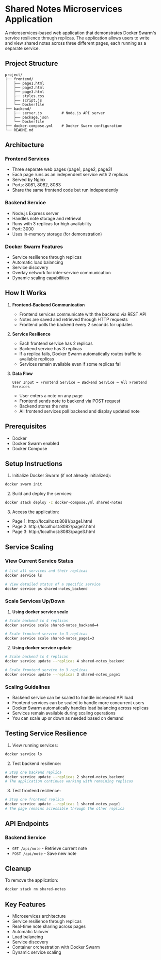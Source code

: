 # Shared Notes Microservices Application

A microservices-based web application that demonstrates Docker Swarm's service resilience through replicas. The application allows users to write and view shared notes across three different pages, each running as a separate service.

## Project Structure

```
project/
├── frontend/
│   ├── page1.html
│   ├── page2.html
│   ├── page3.html
│   ├── styles.css
│   ├── script.js
│   └── Dockerfile
├── backend/
│   ├── server.js         # Node.js API server
│   ├── package.json
│   └── Dockerfile
├── docker-compose.yml    # Docker Swarm configuration
└── README.md
```

## Architecture

### Frontend Services

-   Three separate web pages (page1, page2, page3)
-   Each page runs as an independent service with 2 replicas
-   Served by Nginx
-   Ports: 8081, 8082, 8083
-   Share the same frontend code but run independently

### Backend Service

-   Node.js Express server
-   Handles note storage and retrieval
-   Runs with 3 replicas for high availability
-   Port: 3000
-   Uses in-memory storage (for demonstration)

### Docker Swarm Features

-   Service resilience through replicas
-   Automatic load balancing
-   Service discovery
-   Overlay network for inter-service communication
-   Dynamic scaling capabilities

## How It Works

1. **Frontend-Backend Communication**

    - Frontend services communicate with the backend via REST API
    - Notes are saved and retrieved through HTTP requests
    - Frontend polls the backend every 2 seconds for updates

2. **Service Resilience**

    - Each frontend service has 2 replicas
    - Backend service has 3 replicas
    - If a replica fails, Docker Swarm automatically routes traffic to available replicas
    - Services remain available even if some replicas fail

3. **Data Flow**
    ```
    User Input → Frontend Service → Backend Service → All Frontend Services
    ```
    - User enters a note on any page
    - Frontend sends note to backend via POST request
    - Backend stores the note
    - All frontend services poll backend and display updated note

## Prerequisites

-   Docker
-   Docker Swarm enabled
-   Docker Compose

## Setup Instructions

1. Initialize Docker Swarm (if not already initialized):

```bash
docker swarm init
```

2. Build and deploy the services:

```bash
docker stack deploy -c docker-compose.yml shared-notes
```

3. Access the application:

-   Page 1: http://localhost:8081/page1.html
-   Page 2: http://localhost:8082/page2.html
-   Page 3: http://localhost:8083/page3.html

## Service Scaling

### View Current Service Status

```bash
# List all services and their replicas
docker service ls

# View detailed status of a specific service
docker service ps shared-notes_backend
```

### Scale Services Up/Down

1. **Using docker service scale**

```bash
# Scale backend to 4 replicas
docker service scale shared-notes_backend=4

# Scale frontend service to 3 replicas
docker service scale shared-notes_page1=3
```

2. **Using docker service update**

```bash
# Scale backend to 4 replicas
docker service update --replicas 4 shared-notes_backend

# Scale frontend service to 3 replicas
docker service update --replicas 3 shared-notes_page1
```

### Scaling Guidelines

-   Backend service can be scaled to handle increased API load
-   Frontend services can be scaled to handle more concurrent users
-   Docker Swarm automatically handles load balancing across replicas
-   Services remain available during scaling operations
-   You can scale up or down as needed based on demand

## Testing Service Resilience

1. View running services:

```bash
docker service ls
```

2. Test backend resilience:

```bash
# Stop one backend replica
docker service update --replicas 2 shared-notes_backend
# The application continues working with remaining replicas
```

3. Test frontend resilience:

```bash
# Stop one frontend replica
docker service update --replicas 1 shared-notes_page1
# The page remains accessible through the other replica
```

## API Endpoints

### Backend Service

-   `GET /api/note` - Retrieve current note
-   `POST /api/note` - Save new note

## Cleanup

To remove the application:

```bash
docker stack rm shared-notes
```

## Key Features

-   Microservices architecture
-   Service resilience through replicas
-   Real-time note sharing across pages
-   Automatic failover
-   Load balancing
-   Service discovery
-   Container orchestration with Docker Swarm
-   Dynamic service scaling
